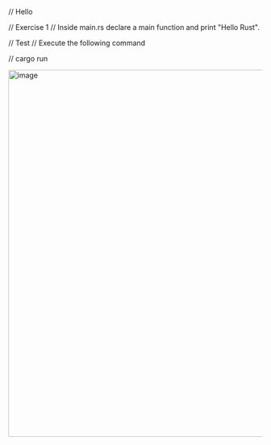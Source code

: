// Hello

// Exercise 1
// Inside main.rs declare a main function and print "Hello Rust".

// Test
// Execute the following command

// cargo run

<img width="1199" height="727" alt="image" src="https://github.com/user-attachments/assets/31f4e310-199d-47f3-9496-469959cee927" />
